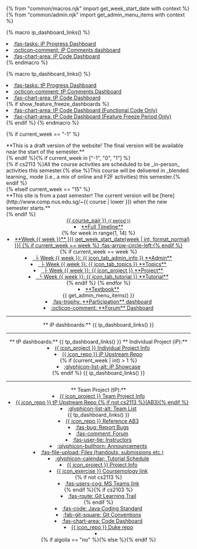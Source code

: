 {% from "common/macros.njk" import get_week_start_date with context %}
{% from "common/admin.njk" import get_admin_menu_items with context %}

{% macro ip_dashboard_links() %}
<li><a href="{{ url_ip_progress_dashboard }}" target="_blank" class="dropdown-item text-success"><md>:fas-tasks: iP Progress Dashboard</md></a></li>
<li><a href="{{ url_course_gihub_io }}/dashboards/contents/ip-comments.html" target="_blank" class="dropdown-item"><md>:octicon-comment: iP Comments dashboard</md></a></li>
<li><a href="{{ url_ip_dashboard }}" target="_blank" class="dropdown-item"><md>:fas-chart-area: iP Code Dashboard</md></a></li>
{% endmacro %}

{% macro tp_dashboard_links() %}
<li><a href="{{url_tp_progress_dashboard}}" target="_blank" class="dropdown-item text-success"><md>:fas-tasks: tP Progress Dashboard</md></a></li>
<li><a href="{{ url_course_gihub_io }}/dashboards/contents/tp-comments.html" target="_blank" class="dropdown-item"><md>:octicon-comment: tP Comments Dashboard</md></a></li>
<li><a href="{{ url_tp_dashboard }}" target="_blank" class="dropdown-item"><md>:fas-chart-area: tP Code Dashboard</md></a></li>{% if show_feature_freeze_dashboards %}
<li><a href="{{ url_tp_dashboard_fc_only }}" target="_blank" class="dropdown-item"><md>:fas-chart-area: tP Code Dashboard (Functional Code Only)</md></a></li>
<li><a href="{{ url_tp_feature_freeze_dashboard }}" target="_blank" class="dropdown-item"><md>:fas-chart-area: tP Code Dashboard (Feature Freeze Period Only)</md></a></li>{% endif %}
{% endmacro %}

{% if current_week == "-1" %}
<div class="w-100 p-1 bg-warning text-center d-print-none"><md>**This is a draft version of the website! The final version will be available near the start of the semester.**</md></div>
{% endif %}{% if current_week in ["-1", "0", "1"] %}
<div class="w-100 p-1 bg-success text-white text-center d-print-none"><md>{% if cs2113 %}All the course activities are scheduled to be _in-person_ activities this semester.{% else %}This course will be delivered in _blended learning_ mode (i.e., a mix of online and F2F activities) this semester.{% endif %}</md></div>
{% elseif current_week == "15" %}
<div class="w-100 p-1 bg-warning text-center"><md>**This site is from a past semester! The current version will be [here](http://www.comp.nus.edu.sg/~{{ course | lower }}) when the new semester starts.**</md></div>
</div>
{% endif %}
<header sticky>
<navbar placement="top" type="dark">
<a slot="brand" href="{{baseUrl}}/index.html" title="Home" class="navbar-brand"><span class="badge rounded-pill bg-{{ course_color }}">{{ course_pair }} <small>{{ period }}</small></span></a>
  <dropdown header="**Schedule**" class="nav-link">
  <li><a href="{{baseUrl}}/schedule/timeline.html" class="dropdown-item"><md>**Full Timeline**</md></a></li>
{% for week in range(1, 14) %}
<li><a href="{{ baseUrl }}/schedule/week{{ week }}/index.html" class="dropdown-item"> <md>**Week {{ week }}** [{{ get_week_start_date(week | int, format_normal) }}] {% if current_week == week %} :fas-arrow-circle-left:{% endif %}</md></a></li>
{% if current_week == week %}
<li><a href="{{ baseUrl }}/schedule/week{{ week }}/admin.html" class="dropdown-item">&nbsp;&nbsp;├ Week {{ week }}: {{ icon_tab_admin_info }} <md> **Admin**</md></a></li>
<li><a href="{{ baseUrl }}/schedule/week{{ week }}/topics.html" class="dropdown-item">&nbsp;&nbsp;├ Week {{ week }}: {{ icon_tab_topics }} <md> **Topics**</md></a></li>
<li><a href="{{ baseUrl }}/schedule/week{{ week }}/project.html" class="dropdown-item">&nbsp;&nbsp;├ Week {{ week }}: {{ icon_project }} <md> **Project**</md></a></li>
<li><a href="{{ baseUrl }}/schedule/week{{ week }}/tutorial.html" class="dropdown-item">&nbsp;&nbsp;└ Week {{ week }}: {{ icon_tab_tutorial }} <md> **Tutorial**</md></a></li>
{% endif %}
{% endfor %}
  </dropdown>
  <li><a href="{{baseUrl}}/se-book-adapted/index.html" class="nav-link"><md>**Textbook**</md></a></li>
  <dropdown header="**Admin Info**" class="nav-link">
{{ get_admin_menu_items() }}
  </dropdown>
  <dropdown tags="m--cs2103 m--cs2113" header="**Dashboards**" class="nav-link">
  <li><a href="{{ url_participation_dashboard }}" class="dropdown-item text-success" target="_blank"><md>:fas-trophy: **Participation** dashboard</md></a></li>
  <li><a href="{{ url_course_gihub_io }}/dashboards/contents/forum-activities.html" class="dropdown-item" target="_blank"><md>:octicon-comment: **Forum** Dashboard</md></a></li>
  <hr>
  <md>**&nbsp;iP dashboards:**</md>
  {{ ip_dashboard_links() }}
  <hr>
  <md>**&nbsp;tP dashboards:**</md>
  {{ tp_dashboard_links() }}
  </dropdown>
  <dropdown tags="m--cs2103 m--cs2113" header="**Project Links**" class="nav-link">
    <md>**&nbsp;Individual Project (iP):**</md>
    <li><a href="{{baseUrl}}/admin/ip-overview.html" class="dropdown-item"><md>{{ icon_project }} Individual Project Info</md></a></li>
    <li><a href="{{url_course_org}}/{{ ip_repo_name }}" target="_blank" class="dropdown-item"><md>{{ icon_repo }} iP Upstream Repo</md></a></li>{% if (current_week | int) > 1 %}
    <li tags="m--cs2103"><a href="{{baseUrl}}/admin/ip-showcase.html" class="dropdown-item"><md>:glyphicon-list-alt: iP Showcase</md></a></li>{% endif %}
  {{ ip_dashboard_links() }}
  <hr>
    <md>**&nbsp;Team Project (tP):**</md>
    <li><a href="{{baseUrl}}/admin/tp-overview.html" class="dropdown-item"><md>{{ icon_project }} Team Project Info</md></a></li>
    <li tags="m--cs2103 m--cs2113"><a href="{{url_course_org}}/{{ tp_repo_name }}" target="_blank" class="dropdown-item"><md>{{ icon_repo }} tP Upstream Repo {% if not cs2113 %}(AB3){% endif %}</md></a></li>
    <li><a href="{{ url_team_list }}" class="dropdown-item"><md>:glyphicon-list-alt: Team List</md></a></li>
  {{ tp_dashboard_links() }}
  <li tags="m--cs2113"><a href="https://github.com/se-edu/addressbook-level3" target="_blank" class="dropdown-item"><md>{{ icon_repo }} Reference AB3</md></a></li>
  </dropdown>
  <dropdown header="**{{ "Other " if not tic2002 or tee3201 else ""}}Links**" class="nav-link">
    <li tags="m--cs2103 m--cs2113"><a href="{{url_bugs}}" target="_blank" class="dropdown-item"><md>:fas-bug: Report Bugs</md></a></li>
    <li><a href="{{url_forum}}" target="_blank" class="dropdown-item"><md>:fas-comment: Forum</md></a></li>
    <li><a href="{{ baseUrl }}/admin/{{ "index.html#instructors" if tic2002 or tee3201 else "instructors.html" }}" class="dropdown-item"><md>:fas-user-tie: Instructors</md></a></li>
    <li><a href="{{url_announcements}}" target="_blank" class="dropdown-item"><md>:glyphicon-bullhorn: Announcements</md></a></li>
    <li><a href="{{url_files}}" target="_blank" class="dropdown-item"><md>:fas-file-upload: Files (handouts, submissions etc.)</md></a></li>
    <li tags="m--cs2113 m--cs2103"><a href="{{baseUrl}}/admin/tutorials.html" class="dropdown-item"><md>:glyphicon-calendar: Tutorial Schedule</md></a></li>
    <li tags="m--tic2002 m--tee3201"><a href="{{baseUrl}}/admin/index.html#project" class="dropdown-item"><md>{{ icon_project }} Project Info</md></a></li>
    <li tags="m--cs2113 m--tic2002 m--tee3201"><a href="{{url_coursemology_classroom}}" target="_blank" class="dropdown-item"><md>{{ icon_exercise }} Coursemology link</md></a></li>
    {% if not cs2113 %}<li><a href="{{url_ms_teams_class}}" target="_blank" class="dropdown-item"><md>:fas-users-cog: MS Teams link</md></a></li>
    {% endif %}{% if cs2103 %}<li><a href="{{ baseUrl }}/git-trail/index.html" class="dropdown-item"><md>:fas-route: Git Learning Trail</md></a></li>
    {% endif %}<li tags="m--cs2103 m--cs2113 m--tic2002"><a href="{{url_java_coding_standard}}" target="_blank" class="dropdown-item"><md>:fas-code: Java Coding Standard</md></a></li>
    <li tags="m--cs2103 m--cs2113"><a href="{{url_git_conventions}}" target="_blank" class="dropdown-item"><md>:fab-git-square: Git Conventions</md></a></li>
    <li tags="m--tic2002"><a href="{{url_ip_dashboard}}" target="_blank" class="dropdown-item"><md>:fas-chart-area: Code Dashboard</md></a></li>
    <li tags="m--tic2002"><a href="{{url_course_org}}/{{ ip_repo_name }}" target="_blank" class="dropdown-item"><md>{{ icon_repo }} Duke repo</md></a></li>
  </dropdown>
  <li slot="right" class="nav-link">
    <form class="navbar-form">
      {% if algolia == "no" %}<searchbar :data="searchData" placeholder="Search" :on-hit="searchCallback" menu-align-right ></searchbar>{% else %}<searchbar placeholder="Search" algolia menu-align-right></searchbar>{% endif %}
    </form>
  </li>
</navbar>
</header>

